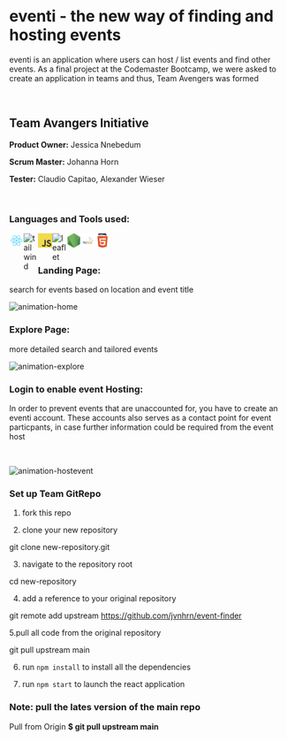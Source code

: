 # eventi - the new way of finding and hosting events
eventi is an application where users can host / list events and find other events. As a final project at the Codemaster Bootcamp, we were asked to create an application in teams and thus, Team Avengers was formed

<br>

## Team Avangers Initiative

**Product Owner:** Jessica Nnebedum

**Scrum Master:** Johanna Horn

**Tester:** Claudio Capitao, Alexander Wieser

<br>

### Languages and Tools used:

<img align="left" alt="React" width="26px" src="https://raw.githubusercontent.com/github/explore/80688e429a7d4ef2fca1e82350fe8e3517d3494d/topics/react/react.png" />

<img align="left" alt="tailwind" width="26px" src="https://tailwindcss.com/_next/static/media/tailwindcss-mark.cb8046c163f77190406dfbf4dec89848.svg" />

<img align="left" alt="JavaScript" width="26px" src="https://raw.githubusercontent.com/github/explore/80688e429a7d4ef2fca1e82350fe8e3517d3494d/topics/javascript/javascript.png" />

<img align="left" alt="leaflet" width="26px" src="https://leafletjs.com/docs/images/logo.png" />

<img align="left" alt="Node.js" width="26px" src="https://raw.githubusercontent.com/github/explore/80688e429a7d4ef2fca1e82350fe8e3517d3494d/topics/nodejs/nodejs.png" />

<img align="left" alt="mySQL" width="26px" src="https://raw.githubusercontent.com/github/explore/80688e429a7d4ef2fca1e82350fe8e3517d3494d/topics/mysql/mysql.png" />

<img align="left" alt="html" width="26px" src="https://raw.githubusercontent.com/github/explore/80688e429a7d4ef2fca1e82350fe8e3517d3494d/topics/html/html.png" />

<br>

<br>

### Landing Page:
search for events based on location and event title
<br>

![animation-home](https://user-images.githubusercontent.com/64739763/109396817-a85ea500-7933-11eb-8865-8b1969dfbefa.gif)

### Explore Page:
more detailed search and tailored events
<br>

![animation-explore](https://user-images.githubusercontent.com/64739763/109397517-3d16d200-7937-11eb-98af-ab2d59dbf174.gif)

### Login to enable event Hosting:
In order to prevent events that are unaccounted for, you have to create an eventi account. These accounts also serves as a contact point for event particpants, in case further information could be required from the event host 

<br>

![animation-hostevent](https://user-images.githubusercontent.com/64739763/109398096-cc71b480-793a-11eb-89fa-bfc1947ed4e5.gif)


### Set up Team GitRepo

1. fork this repo 

2. clone your new repository

git clone new-repository.git

3. navigate to the repository root

cd new-repository

4. add a reference to your original repository

git remote add upstream https://github.com/jvnhrn/event-finder

5.pull all code from the original repository

git pull upstream main

6. run ` npm install ` to install all the dependencies

7. run ` npm start ` to launch the react application


### Note: pull the lates version of the main repo 

Pull from Origin 
**$ git pull upstream main**
